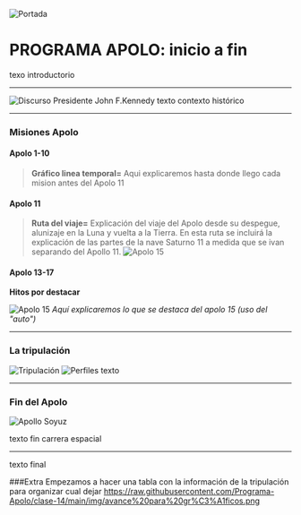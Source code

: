 ![Portada](https://github.com/Programa-Apolo/clase-14/blob/main/img/apolo11.jpg?raw=true)
# PROGRAMA APOLO: inicio a fin


texo introductorio

---


![Discurso Presidente John F.Kennedy](https://github.com/Programa-Apolo/clase-14/blob/main/img/Kennedy.jpg?raw=true)
texto contexto histórico


---


### Misiones Apolo
#### Apolo 1-10
>**Gráfico linea temporal=** Aqui explicaremos hasta donde llego cada mision antes del Apolo 11


#### Apolo 11
>**Ruta del viaje=** 
Explicación del viaje del Apolo desde su despegue, alunizaje en la Luna y vuelta a la Tierra. En esta ruta se incluirá la explicación de las partes de la nave Saturno 11 a medida que se ivan separando del Apollo 11.
![Apolo 15](https://raw.githubusercontent.com/Programa-Apolo/clase-14/main/img/Ruta.jpg)


#### Apolo 13-17
**Hitos por destacar**

![Apolo 15](https://github.com/Programa-Apolo/clase-14/blob/main/img/idea%201.png?raw=true)
*Aquí explicaremos lo que se destaca del apolo 15 (uso del "auto")*

---


### La tripulación
![Tripulación](https://github.com/Programa-Apolo/clase-14/blob/main/img/cantidad.jpg?raw=true)
![Perfiles](https://github.com/Programa-Apolo/clase-14/blob/main/img/perfiles.jpg?raw=true)
texto 


---


### Fin del Apolo
![Apollo Soyuz](https://github.com/Programa-Apolo/clase-14/blob/main/img/soyuz.jpg?raw=true)

texto fin carrera espacial


---

texto final

###Extra
Empezamos a hacer una tabla con la  información de la tripulación para organizar cual dejar 
https://raw.githubusercontent.com/Programa-Apolo/clase-14/main/img/avance%20para%20gr%C3%A1ficos.png
